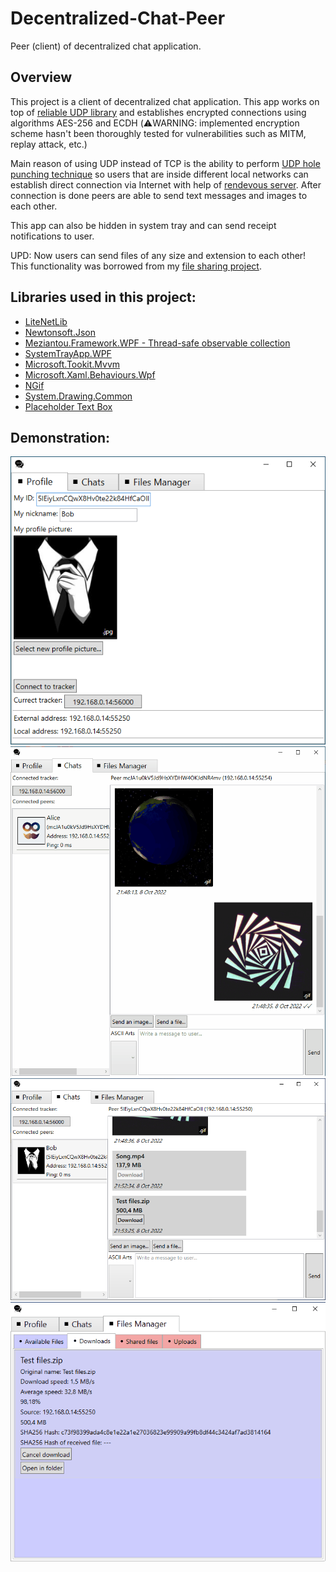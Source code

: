 # Decentralized-Chat-Peer
Peer (client) of decentralized chat application.
## Overview

This project is a client of decentralized chat application. This app works on top of [reliable UDP library](https://github.com/RevenantX/LiteNetLib) and establishes encrypted connections using algorithms AES-256 and ECDH (⚠️WARNING: implemented encryption scheme hasn't been thoroughly tested for vulnerabilities such as MITM, replay attack, etc.) 

Main reason of using UDP instead of TCP is the ability to perform [UDP hole punching technique](https://bford.info/pub/net/p2pnat) so users that are inside different local networks can establish direct connection via Internet with help of [rendevous server](https://github.com/Backgammonian/Decentralized-Chat-Tracker-Console). After connection is done peers are able to send text messages and images to each other. 

This app can also be hidden in system tray and can send receipt notifications to user.

UPD: Now users can send files of any size and extension to each other! This functionality was borrowed from my [file sharing project](https://github.com/Backgammonian/File-Sharing).

## Libraries used in this project:
* [LiteNetLib](https://github.com/RevenantX/LiteNetLib)
* [Newtonsoft.Json](https://www.newtonsoft.com/json)
* [Meziantou.Framework.WPF - Thread-safe observable collection](https://github.com/meziantou/Meziantou.Framework)
* [SystemTrayApp.WPF](https://github.com/fujieda/SystemTrayApp.WPF/)
* [Microsoft.Tookit.Mvvm](https://github.com/CommunityToolkit/WindowsCommunityToolkit)
* [Microsoft.Xaml.Behaviours.Wpf](https://github.com/Microsoft/XamlBehaviorsWpf)
* [NGif](https://www.codeproject.com/Articles/11505/NGif-Animated-GIF-Encoder-for-NET)
* [System.Drawing.Common](https://www.nuget.org/packages/System.Drawing.Common/)
* [Placeholder Text Box](https://youtu.be/QUx2gh0PaEc)
## Demonstration:
![profile-demo](profile-demo.png)
![chat-demo](chat-demo.gif)
![file-receive-demo](file-receive-demo.png)
![ile-download-demo](file-download-demo.gif)
